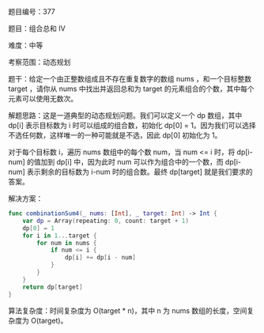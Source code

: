 题目编号：377

题目：组合总和 Ⅳ

难度：中等

考察范围：动态规划

题干：给定一个由正整数组成且不存在重复数字的数组 nums ，和一个目标整数 target ，请你从 nums 中找出并返回总和为 target 的元素组合的个数，其中每个元素可以使用无数次。

解题思路：这是一道典型的动态规划问题。我们可以定义一个 dp 数组，其中 dp[i] 表示目标数为 i 时可以组成的组合数，初始化 dp[0] = 1。因为我们可以选择不选任何数，这样唯一的一种可能就是不选，因此 dp[0] 初始化为 1。

对于每个目标数 i，遍历 nums 数组中的每个数 num，当 num <= i 时，将 dp[i-num] 的值加到 dp[i] 中，因为此时 num 可以作为组合中的一个数，而 dp[i-num] 表示剩余的目标数为 i-num 时的组合数。最终 dp[target] 就是我们要求的答案。

解决方案：

```swift
func combinationSum4(_ nums: [Int], _ target: Int) -> Int {
    var dp = Array(repeating: 0, count: target + 1)
    dp[0] = 1
    for i in 1...target {
        for num in nums {
            if num <= i {
                dp[i] += dp[i - num]
            }
        }
    }
    return dp[target]
}
```

算法复杂度：时间复杂度为 O(target * n)，其中 n 为 nums 数组的长度，空间复杂度为 O(target)。